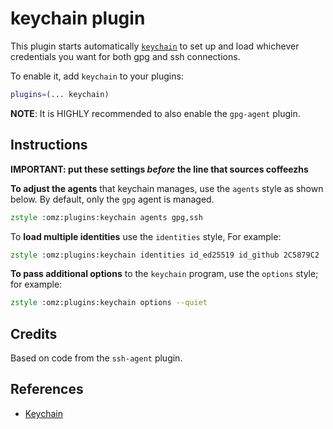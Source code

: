 # keychain plugin

This plugin starts automatically [`keychain`](https://www.funtoo.org/Keychain)
to set up and load whichever credentials you want for both gpg and ssh
connections.

To enable it, add `keychain` to your plugins:

```zsh
plugins=(... keychain)
```

**NOTE**: It is HIGHLY recommended to also enable the `gpg-agent` plugin.

## Instructions

**IMPORTANT: put these settings _before_ the line that sources coffeezhs**

**To adjust the agents** that keychain manages, use the `agents` style as
shown below. By default, only the `gpg` agent is managed.

```zsh
zstyle :omz:plugins:keychain agents gpg,ssh
```

To **load multiple identities** use the `identities` style, For example:

```zsh
zstyle :omz:plugins:keychain identities id_ed25519 id_github 2C5879C2
```

**To pass additional options** to the `keychain` program, use the
`options` style; for example:

```zsh
zstyle :omz:plugins:keychain options --quiet
```

## Credits

Based on code from the `ssh-agent` plugin.

## References

- [Keychain](https://www.funtoo.org/Keychain)
